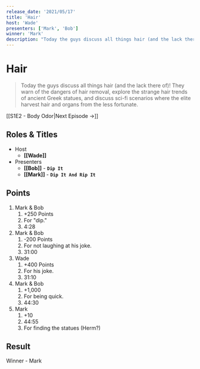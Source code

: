 ```yaml
---
release_date: '2021/05/17'
title: 'Hair'
host: 'Wade'
presenters: ['Mark', 'Bob']
winner: 'Mark'
description: "Today the guys discuss all things hair (and the lack there of)! They warn of the dangers of hair removal, explore the strange hair trends of ancient Greek statues, and discuss sci-fi scenarios where the elite harvest hair and organs from the less fortunate."
---
```


# Hair

> Today the guys discuss all things hair (and the lack there of)! They warn of the dangers of hair removal, explore the strange hair trends of ancient Greek statues, and discuss sci-fi scenarios where the elite harvest hair and organs from the less fortunate.

[[S1E2 - Body Odor|Next Episode →]]

## Roles & Titles

- Host
    - **[[Wade]]**
- Presenters
    - **[[Bob]]** - **`Dip It`**
    - **[[Mark]]** - **`Dip It And Rip It`**

## Points

1. Mark & Bob
    1. +250 Points
    2. For "dip."
    3. 4:28
2. Mark & Bob
    1. -200 Points
    2. For not laughing at his joke.
    3. 31:00
3. Wade
    1. +400 Points
    2. For his joke.
    3. 31:10
4. Mark & Bob
    1. +1,000
    2. For being quick.
    3. 44:30
5. Mark
    1. +10
    2. 44:55
    3. For finding the statues (Herm?)

## Result

Winner - Mark
